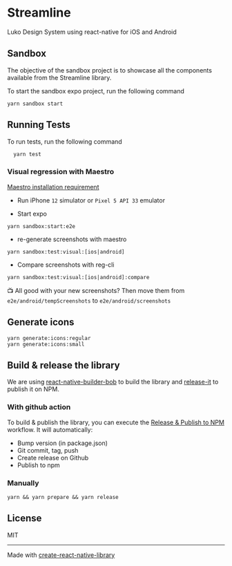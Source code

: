 # Streamline

Luko Design System using react-native for iOS and Android

## Sandbox

The objective of the sandbox project is to showcase all the components available from the Streamline library.

To start the sandbox expo project, run the following command

```
yarn sandbox start
```

## Running Tests

To run tests, run the following command

```bash
  yarn test
```

### Visual regression with Maestro

[Maestro installation requirement](https://maestro.mobile.dev/getting-started/installing-maestro)

- Run iPhone `12` simulator or `Pixel 5 API 33` emulator

- Start expo

```
yarn sandbox:start:e2e
```

- re-generate screenshots with maestro

```
yarn sandbox:test:visual:[ios|android]
```

- Compare screenshots with reg-cli

```
yarn sandbox:test:visual:[ios|android]:compare
```

📺 All good with your new screenshots?
Then move them from `e2e/android/tempScreenshots` to `e2e/android/screenshots`

## Generate icons

```
yarn generate:icons:regular
yarn generate:icons:small
```

## Build & release the library

We are using [react-native-builder-bob](https://github.com/callstack/react-native-builder-bob) to build the library and [release-it](https://github.com/release-it/release-it) to publish it on NPM.

### With github action

To build & publish the library, you can execute the [Release & Publish to NPM](https://github.com/GetLuko/streamline/actions/workflows/publish.yml) workflow. It will automatically:

- Bump version (in package.json)
- Git commit, tag, push
- Create release on Github
- Publish to npm

### Manually

```
yarn && yarn prepare && yarn release
```

## License

MIT

---

Made with [create-react-native-library](https://github.com/callstack/react-native-builder-bob)
